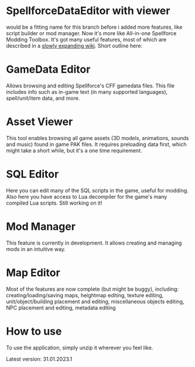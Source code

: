 # SpellforceDataEditor with viewer
would be a fitting name for this branch before i added more features, like script builder or mod manager. Now it's more like All-in-one Spellforce Modding Toolbox. It's got many useful features, most of which are described in a [slowly expanding wiki](https://github.com/leszekd25/spellforce_data_editor/wiki). Short outline here:

# GameData Editor
Allows browsing and editing Spellforce's CFF gamedata files. This file includes info such as in-game text (in many supported languages), spell/unit/item data, and more.

# Asset Viewer
This tool enables browsing all game assets (3D models, animations, sounds and music) found in game PAK files. It requires preloading data first, which might take a short while, but it's a one time requirement.

# SQL Editor
Here you can edit many of the SQL scripts in the game, useful for modding. Also here you have access to Lua decompiler for the game's many compiled Lua scripts. Still working on it!

# Mod Manager
This feature is currently in development. It allows creating and managing mods in an intuitive way.

# Map Editor
Most of the features are now complete (but might be buggy), including: creating/loading/saving maps, heightmap editing, texture editing, unit/object/building placement and editing, miscellaneous objects editing, NPC placement and editing, metadata editing

# How to use
To use the application, simply unzip it wherever you feel like.

Latest version: 31.01.2023.1

